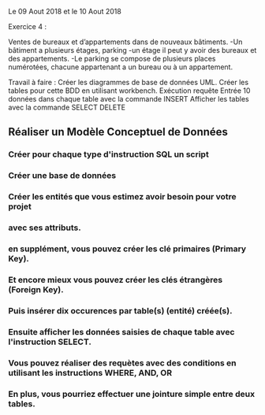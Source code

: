 Le 09 Aout 2018 et le 10 Aout 2018

Exercice 4 :

Ventes de bureaux et d’appartements dans de nouveaux bâtiments. 
-Un bâtiment a plusieurs étages, parking 
-un étage il peut y avoir des bureaux et des appartements. 
-Le parking se compose de plusieurs places numérotées, chacune appartenant a un bureau ou à un appartement. 

Travail à faire : 
 Créer les diagrammes de base de données UML.
Créer les tables pour cette BDD en utilisant workbench.
Exécution requête
Entrée 10 données dans chaque table avec la commande INSERT 
Afficher les tables avec la commande SELECT
DELETE

## Réaliser un Modèle Conceptuel de Données
### Créer pour chaque type d'instruction SQL un script
### Créer une base de données
### Créer les entités que vous estimez avoir besoin pour votre projet
### avec ses attributs.
### en supplément, vous pouvez créer les clé primaires (Primary Key).
### Et encore mieux vous pouvez créer les clés étrangères (Foreign Key).
### Puis insérer dix occurences par table(s) (entité) créée(s).
### Ensuite afficher les données saisies de chaque table avec l'instruction SELECT.
### Vous pouvez réaliser des requètes avec des conditions en utilisant les instructions WHERE, AND, OR
### En plus, vous pourriez effectuer une jointure simple entre deux tables.
